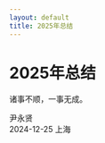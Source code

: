 ```yaml
---
layout: default
title: 2025年总结
---
```


# 2025年总结

诸事不顺，一事无成。

<div class="datenote">
<span>尹永贤</span><br>
<span>2024-12-25</span>
<span>上海</span><br>
<div>